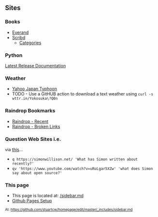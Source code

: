 
## Sites

### Books
* [Everand](https://www.everand.com/home)
* [Scribd](https://www.scribd.com/home)
  * [Categories](https://www.scribd.com/docs/categories)

### Python

[Latest Release Documentation](https://docs.python.org/release/3.13.5/)

### Weather

* [Yahoo Japan Typhoon](https://typhoon.yahoo.co.jp/weather/jp/typhoon)
* TODO - Use a GitHUB action to download a text weather using ```curl -s wttr.in/Yokosuka\?Q0n```

### Raindrop Bookmarks

* [Raindrop - Recent](https://app.raindrop.io/my/0)
* [Raindrop - Broken Links](https://app.raindrop.io/my/0/broken:true)

### Question Web Sites i.e.

via [this](https://simonwillison.net/2024/Dec/19/q-and-qv-zsh-functions/)...

* ```q https://simonwillison.net/ 'What has Simon written about recently?'```
* ```qv 'https://www.youtube.com/watch?v=uRuLgar5XZw' 'what does Simon say about open source?'```

### This page

* This page is located at: [/sidebar.md](https://github.com/stuartcw/homepage/edit/master/sidebar.md)
* [Github Pages Setup](https://github.com/stuartcw/homepage/settings/pages)

<small>At: https://github.com/stuartcw/homepage/edit/master/_includes/sidebar.md</small>
